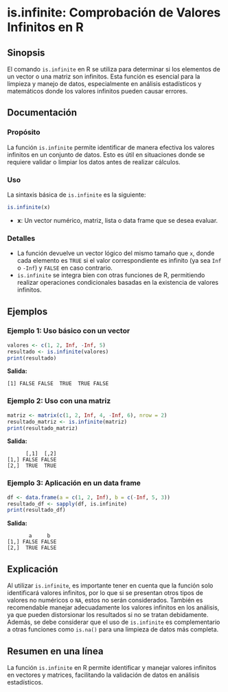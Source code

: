 <!--
Meta Description: # is.infinite: Comprobación de Valores Infinitos en R ## Sinopsis El comando `is.infinite` en R se utiliza para determinar si los elementos de un vect...
Meta Keywords: infinite, valores, false, infinitos, inf
-->

# is.infinite: Comprobación de Valores Infinitos en R

## Sinopsis
El comando `is.infinite` en R se utiliza para determinar si los elementos de un vector o una matriz son infinitos. Esta función es esencial para la limpieza y manejo de datos, especialmente en análisis estadísticos y matemáticos donde los valores infinitos pueden causar errores.

## Documentación
### Propósito
La función `is.infinite` permite identificar de manera efectiva los valores infinitos en un conjunto de datos. Esto es útil en situaciones donde se requiere validar o limpiar los datos antes de realizar cálculos.

### Uso
La sintaxis básica de `is.infinite` es la siguiente:

```R
is.infinite(x)
```

- **x**: Un vector numérico, matriz, lista o data frame que se desea evaluar.

### Detalles
- La función devuelve un vector lógico del mismo tamaño que `x`, donde cada elemento es `TRUE` si el valor correspondiente es infinito (ya sea `Inf` o `-Inf`) y `FALSE` en caso contrario.
- `is.infinite` se integra bien con otras funciones de R, permitiendo realizar operaciones condicionales basadas en la existencia de valores infinitos.

## Ejemplos
### Ejemplo 1: Uso básico con un vector
```R
valores <- c(1, 2, Inf, -Inf, 5)
resultado <- is.infinite(valores)
print(resultado)
```
**Salida:**
```
[1] FALSE FALSE  TRUE  TRUE FALSE
```

### Ejemplo 2: Uso con una matriz
```R
matriz <- matrix(c(1, 2, Inf, 4, -Inf, 6), nrow = 2)
resultado_matriz <- is.infinite(matriz)
print(resultado_matriz)
```
**Salida:**
```
      [,1]  [,2]
[1,] FALSE FALSE
[2,]  TRUE  TRUE
```

### Ejemplo 3: Aplicación en un data frame
```R
df <- data.frame(a = c(1, 2, Inf), b = c(-Inf, 5, 3))
resultado_df <- sapply(df, is.infinite)
print(resultado_df)
```
**Salida:**
```
       a     b
[1,] FALSE FALSE
[2,]  TRUE FALSE
```

## Explicación
Al utilizar `is.infinite`, es importante tener en cuenta que la función solo identificará valores infinitos, por lo que si se presentan otros tipos de valores no numéricos o `NA`, estos no serán considerados. También es recomendable manejar adecuadamente los valores infinitos en los análisis, ya que pueden distorsionar los resultados si no se tratan debidamente. Además, se debe considerar que el uso de `is.infinite` es complementario a otras funciones como `is.na()` para una limpieza de datos más completa.

## Resumen en una línea
La función `is.infinite` en R permite identificar y manejar valores infinitos en vectores y matrices, facilitando la validación de datos en análisis estadísticos.